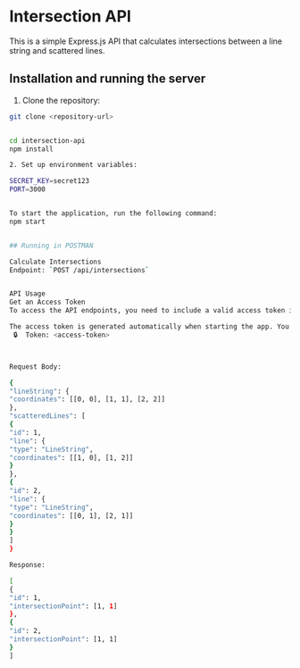 # Intersection API

This is a simple Express.js API that calculates intersections between a line string and scattered lines.

## Installation and running the server

1. Clone the repository:

```bash
git clone <repository-url>


cd intersection-api
npm install

2. Set up environment variables:

SECRET_KEY=secret123
PORT=3000


To start the application, run the following command:
npm start


## Running in POSTMAN

Calculate Intersections
Endpoint: `POST /api/intersections`


API Usage
Get an Access Token
To access the API endpoints, you need to include a valid access token in the request header.

The access token is generated automatically when starting the app. You can find the generated access token in the console output when the server starts. It will be printed as token:
 🔒  Token: <access-token>



Request Body:

{
"lineString": {
"coordinates": [[0, 0], [1, 1], [2, 2]]
},
"scatteredLines": [
{
"id": 1,
"line": {
"type": "LineString",
"coordinates": [[1, 0], [1, 2]]
}
},
{
"id": 2,
"line": {
"type": "LineString",
"coordinates": [[0, 1], [2, 1]]
}
}
]
}

Response:

[
{
"id": 1,
"intersectionPoint": [1, 1]
},
{
"id": 2,
"intersectionPoint": [1, 1]
}
]


```
